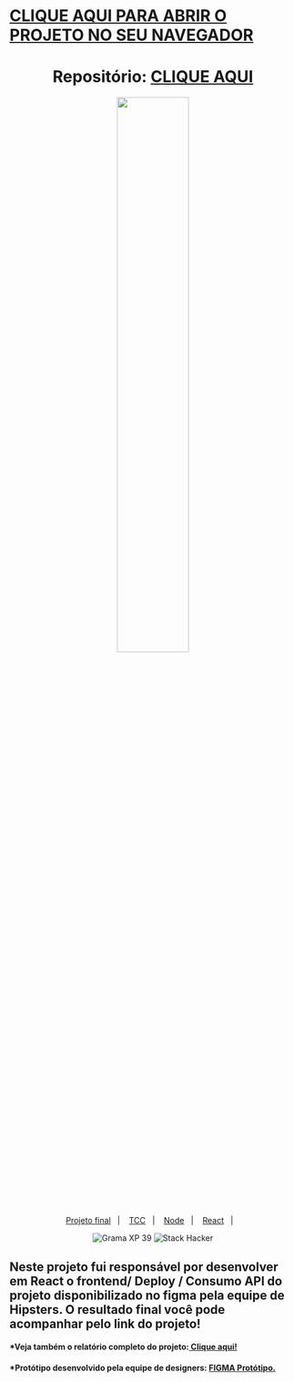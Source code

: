 # <a href="https://giveeorg.github.io/GO/">CLIQUE AQUI PARA ABRIR O PROJETO NO SEU NAVEGADOR</a> 
# <div align="center">Repositório: <a href="https://github.com/GiveeOrg/GO">CLIQUE AQUI</a></div>


<p align="center">
  <img src="https://github.com/scillapinheiro/gama_academy_desafio-1/blob/main/logo-gama-academy.png" width="50%">
</p>

<p align="center">
  <a href="#-Projeto">Projeto final</a>&nbsp;&nbsp;&nbsp;|&nbsp;&nbsp;&nbsp;
  <a href="#-tecnologias">TCC</a>&nbsp;&nbsp;&nbsp;|&nbsp;&nbsp;&nbsp;
  <a href="#-executando-o-projeto">Node</a>&nbsp;&nbsp;&nbsp;|&nbsp;&nbsp;&nbsp;
  <a href="#-executando-o-projeto">React</a>&nbsp;&nbsp;&nbsp;|&nbsp;&nbsp;&nbsp;
</p>

<p align="center">
  <img alt="Grama XP 39" src="https://img.shields.io/static/v1?label=xp&message=39&color=success&labelColor=grey">
  
  <img alt="Stack Hacker" src="https://img.shields.io/static/v1?label=stack&message=hacker&color=success&labelColor=grey">
  
</p>

## Neste projeto fui responsável por desenvolver em React o frontend/ Deploy / Consumo API do projeto disponibilizado no figma pela equipe de Hipsters. O resultado final você pode acompanhar pelo link do projeto!
#### *Veja também o relatório completo do projeto:<a href="https://granite-room-a96.notion.site/Relat-rio-79553d6f26fb48759f5744388baa7b86"> Clique aqui!</a>
#### *Protótipo desenvolvido pela equipe de designers: <a href="https://www.figma.com/file/UCQtCUpEzgPTWMxhe3zfF6/Desafio-Chef%C3%A3o?node-id=23%3A54"> FIGMA Protótipo.</a>
